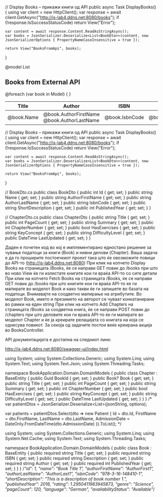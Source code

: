 
// Display Books – прикажи книги од API
public async Task<IActionResult> DisplayBooks()
{
    using var client = new HttpClient();
    var response = await client.GetAsync("http://is-lab4.ddns.net:8080/books");
    if (!response.IsSuccessStatusCode)
        return View("Error");

    var content = await response.Content.ReadAsStringAsync();
    var books = JsonSerializer.Deserialize<List<BookDto>>(content, new JsonSerializerOptions { PropertyNameCaseInsensitive = true });
    
    return View("BooksFromApi", books);
}



@model List<BookDto>

<h2>Books from External API</h2>

<table class="table">
    <thead>
        <tr>
            <th>Title</th>
            <th>Author</th>
            <th>ISBN</th>
            <th>Description</th>
            <th>Year</th>
        </tr>
    </thead>
    <tbody>
        @foreach (var book in Model)
        {
            <tr>
                <td>@book.Name</td>
                <td>@book.AuthorFirstName @book.AuthorLastName</td>
                <td>@book.IsbnCode</td>
                <td>@book.ShortDescription</td>
                <td>@book.PublishedYear</td>
            </tr>
        }
    </tbody>
</table>



// Display Books – прикажи книги од API
public async Task<IActionResult> DisplayBooks()
{
    using var client = new HttpClient();
    var response = await client.GetAsync("http://is-lab4.ddns.net:8080/books");
    if (!response.IsSuccessStatusCode)
        return View("Error");

    var content = await response.Content.ReadAsStringAsync();
    var books = JsonSerializer.Deserialize<List<BookDto>>(content, new JsonSerializerOptions { PropertyNameCaseInsensitive = true });
    
    return View("BooksFromApi", books);
}




// BookDto.cs
public class BookDto
{
    public int Id { get; set; }
    public string Name { get; set; }
    public string AuthorFirstName { get; set; }
    public string AuthorLastName { get; set; }
    public string IsbnCode { get; set; }
    public string ShortDescription { get; set; }
    public int PublishedYear { get; set; }
}

// ChapterDto.cs
public class ChapterDto
{
    public string Title { get; set; }
    public int PageCount { get; set; }
    public string Summary { get; set; }
    public int ChapterNumber { get; set; }
    public bool HasExercises { get; set; }
    public string KeyConcept { get; set; }
    public string DifficultyLevel { get; set; }
    public DateTime LastUpdated { get; set; }
}

Даден е почетен код во кој е имплементирано едностано решение за чување податоци за книги (Book) и нивни делови (Chapter). Ваша задача е да го проширите постоечкиот проект така што ќе овозможите повици до API-то (http://is-lab4.ddns.net:8080)
При клик на копчето Display Books на страницата /Books, ќе се направи GET повик до /books при што во ново View ќе ги излистате книгите кои ги враќа API-то со сите детали  
При клик на копчето Fetch Books на страницата /Books, ќе се направи GET повик до /books при што книгите кои ги враќа API-то ќе ги мапирате во моделот Book и како такви ќе ги запишете во базата на податоци. Внимавајте на соодветно мапирање на атрибутите. Во моделот Book, името и презимето на авторот се чуваат конкатанирани во рамки на еден string
При клик на копчето Add Chapters на страницата /Books за соодветна книга, ќе се направи POST повик до /chapters при што деловите кои ги враќа API-то ќе ги мапирате во моделот Chapter и ќе ја креирате релацијата со книгата на која се однесува повикот.
За секоја од задачите постои веќе креирана акција во BooksController.

API документацијата е достапна на следниот линк:

http://is-lab4.ddns.net:8080/swagger-ui/index.html

using System;
using System.Collections.Generic;
using System.Linq;
using System.Text;
using System.Text.Json;
using System.Threading.Tasks;

namespace BookApplication.Domain.DomainModels
{
    public class Chapter : BaseEntity
    {
        public Guid BookId { get; set; }
        public Book? Book { get; set; }
        public string Title { get; set; }
        public int PageCount { get; set; }
        public string Summary { get; set; }
        public int ChapterNumber { get; set; }
        public bool HasExercises { get; set; }
        public string KeyConcept { get; set; }
        public string DifficultyLevel { get; set; }
        public DateTime LastUpdated { get; set; }
    }
}
/*
var patientDtos = JsonSerializer.Deserialize<List<PatientDto>>(jsonString, options);

var patients = patientDtos.Select(dto => new Patient
{
    Id = dto.Id,
    FirstName = dto.FirstName,
    LastName = dto.LastName,
    AdmissionDate = DateOnly.FromDateTime(dto.AdmissionDate)
}).ToList();
*/

using System;
using System.Collections.Generic;
using System.Linq;
using System.Net.Cache;
using System.Text;
using System.Threading.Tasks;

namespace BookApplication.Domain.DomainModels
{
    public class Book : BaseEntity
    {
        public required string Title { get; set; }
        public required string ISBN { get; set; }
        public required string Description { get; set; }
        public required string Author { get; set; }
        public required int PublishedYear { get; set; }
    }
}
/*"id": 1,
    "name": "Book Title 1",
    "authorFirstName": "AuthorFirst1",
    "authorLastName": "AuthorLast1",
    "isbnCode": "978-3-16-148410-1",
    "shortDescription": "This is a description of book number 1.",
    "publishedYear": 2016,
    "rating": 1.2950411983945873,
    "genre": "Science",
    "pageCount": 120,
    "language": "German",
    "availabilityStatus": "Available"*/
